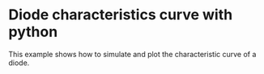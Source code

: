 # Diode characteristics curve with python
This example shows how to simulate and plot the characteristic curve of a diode.
